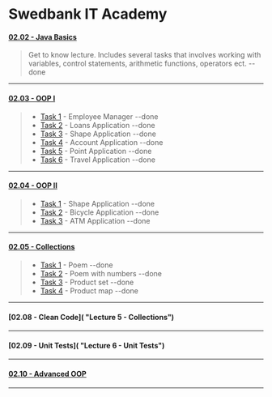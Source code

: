 # Swedbank IT Academy

#### [02.02 - Java Basics](https://github.com/arnascizi/Akademija/tree/master/JavaBasics "Lecture 1 - Java Basics")

> Get to know lecture. Includes several tasks that involves working with variables, control statements, arithmetic functions, operators ect. --done

---

#### [02.03 - OOP I](https://github.com/arnascizi/Akademija/tree/master/oop "Lecture 2 - OOP I")

> - [Task 1](https://github.com/arnascizi/Akademija/tree/master/oop/TaskOne "Task 1") - Employee Manager --done
> - [Task 2](https://github.com/arnascizi/Akademija/tree/master/oop/TaskTwo "Task 2") - Loans Application --done
> - [Task 3](https://github.com/arnascizi/Akademija/tree/master/oop/TaskThree "Task 3") - Shape Application --done
> - [Task 4](https://github.com/arnascizi/Akademija/tree/master/oop/TaskFour "Task 4") - Account Application --done
> - [Task 5](https://github.com/arnascizi/Akademija/tree/master/oop/TaskFive "Task 5") - Point Application --done
> - [Task 6](https://github.com/arnascizi/Akademija/tree/master/oop/TaskSix "Task 6") - Travel Application --done

---

#### [02.04 - OOP II](https://github.com/arnascizi/Akademija/tree/master/oopll "Lecture 3 - OOP II")

> - [Task 1](https://github.com/arnascizi/Akademija/tree/master/oopll/src/com/itacademy/java/oop/basics/task1 "Task 1") - Shape Application --done
> - [Task 2](https://github.com/arnascizi/Akademija/tree/master/oopll/src/com/itacademy/java/oop/basics/task2 "Task 2") - Bicycle Application --done
> - [Task 3](https://github.com/arnascizi/Akademija/tree/master/oopll/src/com/itacademy/java/oop/basics/Task3 "Task 3") - ATM Application --done

---

#### [02.05 - Collections](https://github.com/arnascizi/Akademija/tree/master/collections "Lecture 4 - Collections")

> - [Task 1](https://github.com/arnascizi/Akademija/tree/master/collections/poem "Task 1") - Poem --done
> - [Task 2](https://github.com/arnascizi/Akademija/tree/master/collections/poem-with-numbers "Task 2") - Poem with numbers --done
> - [Task 3](https://github.com/arnascizi/Akademija/tree/master/collections/product-set "Task 3") - Product set --done
> - [Task 4](https://github.com/arnascizi/Akademija/tree/master/collections/product-map "Task 4") - Product map --done

---

#### [02.08 - Clean Code]( "Lecture 5 - Collections")

---

#### [02.09 - Unit Tests]( "Lecture 6 - Unit Tests")

---


#### [02.10 - Advanced OOP](https://github.com/arnascizi/Akademija/tree/master/AdvOop "Lecture 7 - Advanced OOP")

---
